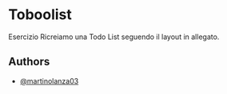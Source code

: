 
# Toboolist

Esercizio
Ricreiamo una Todo List seguendo il layout in allegato.
## Authors

- [@martinolanza03](https://github.com/martinolanza03)

